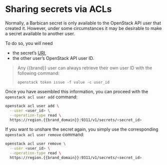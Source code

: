 # Sharing secrets via ACLs

Normally, a Barbican secret is only available to the OpenStack API
user that created it. However, under some circumstances it may be
desirable to make a secret available to another user.

To do so, you will need

* the secret’s
  [URI](https://en.wikipedia.org/wiki/Uniform_Resource_Identifier),
* the other user’s OpenStack API user ID.

> Any {{brand}} user can always retrieve their own user ID
> with the following command:
>
> ```
> openstack token issue -f value -c user_id
> ```

Once you have assembled this information, you can proceed with the
`openstack acl user add` command:

```bash
openstack acl user add \
  --user <user_id> \
  --operation-type read \
  https://region.{{brand_domain}}:9311/v1/secrets/<secret_id>
```

If you want to unshare the secret again, you simply use the
corresponding `openstack acl user remove` command:

```bash
openstack acl user remove \
  --user <user_id> \
  --operation-type read \
  https://region.{{brand_domain}}:9311/v1/secrets/<secret_id>
```
